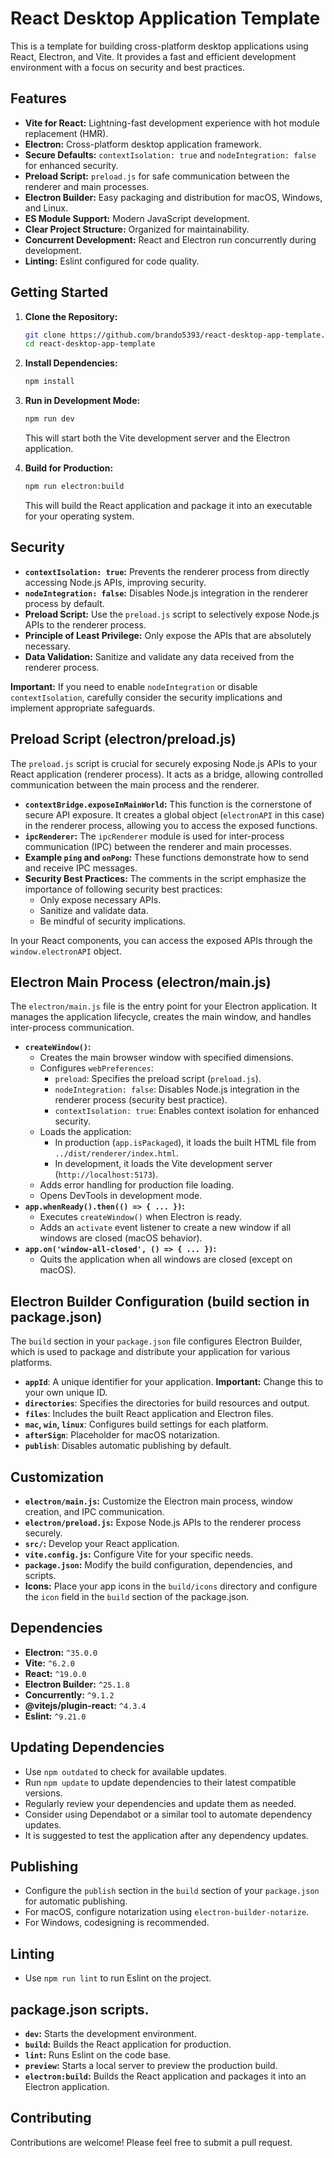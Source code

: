 # React Desktop Application Template

This is a template for building cross-platform desktop applications using React, Electron, and Vite. It provides a fast and efficient development environment with a focus on security and best practices.

## Features

* **Vite for React:** Lightning-fast development experience with hot module replacement (HMR).
* **Electron:** Cross-platform desktop application framework.
* **Secure Defaults:** `contextIsolation: true` and `nodeIntegration: false` for enhanced security.
* **Preload Script:** `preload.js` for safe communication between the renderer and main processes.
* **Electron Builder:** Easy packaging and distribution for macOS, Windows, and Linux.
* **ES Module Support:** Modern JavaScript development.
* **Clear Project Structure:** Organized for maintainability.
* **Concurrent Development:** React and Electron run concurrently during development.
* **Linting:** Eslint configured for code quality.

## Getting Started

1.  **Clone the Repository:**

    ```bash
    git clone https://github.com/brando5393/react-desktop-app-template.git
    cd react-desktop-app-template
    ```

2.  **Install Dependencies:**

    ```bash
    npm install
    ```

3.  **Run in Development Mode:**

    ```bash
    npm run dev
    ```

    This will start both the Vite development server and the Electron application.

4.  **Build for Production:**

    ```bash
    npm run electron:build
    ```

    This will build the React application and package it into an executable for your operating system.

## Security

* **`contextIsolation: true`:** Prevents the renderer process from directly accessing Node.js APIs, improving security.
* **`nodeIntegration: false`:** Disables Node.js integration in the renderer process by default.
* **Preload Script:** Use the `preload.js` script to selectively expose Node.js APIs to the renderer process.
* **Principle of Least Privilege:** Only expose the APIs that are absolutely necessary.
* **Data Validation:** Sanitize and validate any data received from the renderer process.

**Important:** If you need to enable `nodeIntegration` or disable `contextIsolation`, carefully consider the security implications and implement appropriate safeguards.

## Preload Script (electron/preload.js)

The `preload.js` script is crucial for securely exposing Node.js APIs to your React application (renderer process). It acts as a bridge, allowing controlled communication between the main process and the renderer.

* **`contextBridge.exposeInMainWorld`:** This function is the cornerstone of secure API exposure. It creates a global object (`electronAPI` in this case) in the renderer process, allowing you to access the exposed functions.
* **`ipcRenderer`:** The `ipcRenderer` module is used for inter-process communication (IPC) between the renderer and main processes.
* **Example `ping` and `onPong`:** These functions demonstrate how to send and receive IPC messages.
* **Security Best Practices:** The comments in the script emphasize the importance of following security best practices:
    * Only expose necessary APIs.
    * Sanitize and validate data.
    * Be mindful of security implications.

In your React components, you can access the exposed APIs through the `window.electronAPI` object.

## Electron Main Process (electron/main.js)

The `electron/main.js` file is the entry point for your Electron application. It manages the application lifecycle, creates the main window, and handles inter-process communication.

* **`createWindow()`:**
    * Creates the main browser window with specified dimensions.
    * Configures `webPreferences`:
        * `preload`: Specifies the preload script (`preload.js`).
        * `nodeIntegration: false`: Disables Node.js integration in the renderer process (security best practice).
        * `contextIsolation: true`: Enables context isolation for enhanced security.
    * Loads the application:
        * In production (`app.isPackaged`), it loads the built HTML file from `../dist/renderer/index.html`.
        * In development, it loads the Vite development server (`http://localhost:5173`).
    * Adds error handling for production file loading.
    * Opens DevTools in development mode.
* **`app.whenReady().then(() => { ... })`:**
    * Executes `createWindow()` when Electron is ready.
    * Adds an `activate` event listener to create a new window if all windows are closed (macOS behavior).
* **`app.on('window-all-closed', () => { ... })`:**
    * Quits the application when all windows are closed (except on macOS).

## Electron Builder Configuration (build section in package.json)

The `build` section in your `package.json` file configures Electron Builder, which is used to package and distribute your application for various platforms.

* **`appId`**: A unique identifier for your application. **Important:** Change this to your own unique ID.
* **`directories`**: Specifies the directories for build resources and output.
* **`files`**: Includes the built React application and Electron files.
* **`mac`, `win`, `linux`**: Configures build settings for each platform.
* **`afterSign`**: Placeholder for macOS notarization.
* **`publish`**: Disables automatic publishing by default.

## Customization

* **`electron/main.js`:** Customize the Electron main process, window creation, and IPC communication.
* **`electron/preload.js`:** Expose Node.js APIs to the renderer process securely.
* **`src/`:** Develop your React application.
* **`vite.config.js`:** Configure Vite for your specific needs.
* **`package.json`:** Modify the build configuration, dependencies, and scripts.
* **Icons:** Place your app icons in the `build/icons` directory and configure the `icon` field in the `build` section of the package.json.

## Dependencies

* **Electron:** `^35.0.0`
* **Vite:** `^6.2.0`
* **React:** `^19.0.0`
* **Electron Builder:** `^25.1.8`
* **Concurrently:** `^9.1.2`
* **@vitejs/plugin-react:** `^4.3.4`
* **Eslint:** `^9.21.0`

## Updating Dependencies

* Use `npm outdated` to check for available updates.
* Run `npm update` to update dependencies to their latest compatible versions.
* Regularly review your dependencies and update them as needed.
* Consider using Dependabot or a similar tool to automate dependency updates.
* It is suggested to test the application after any dependency updates.

## Publishing

* Configure the `publish` section in the `build` section of your `package.json` for automatic publishing.
* For macOS, configure notarization using `electron-builder-notarize`.
* For Windows, codesigning is recommended.

## Linting

* Use `npm run lint` to run Eslint on the project.

## package.json scripts.

* **`dev`:** Starts the development environment.
* **`build`:** Builds the React application for production.
* **`lint`:** Runs Eslint on the code base.
* **`preview`:** Starts a local server to preview the production build.
* **`electron:build`:** Builds the React application and packages it into an Electron application.

## Contributing

Contributions are welcome! Please feel free to submit a pull request.